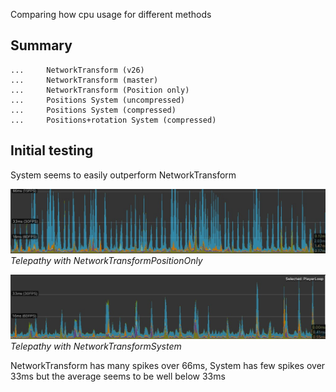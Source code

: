 Comparing how cpu usage for different methods

## Summary
```
...     NetworkTransform (v26)
...     NetworkTransform (master)
...     NetworkTransform (Position only)
...     Positions System (uncompressed)
...     Positions System (compressed)
...     Positions+rotation System (compressed)
```


## Initial testing

System seems to easily outperform NetworkTransform

![Telepathy with NetworkTransformPositionOnly](./TelepathyNetworkTransformPositionOnly.jpg)
*Telepathy with NetworkTransformPositionOnly*

![Telepathy with NetworkTransformSystem](./TelepathyNetworkTransformSystem.jpg)
*Telepathy with NetworkTransformSystem*

NetworkTransform has many spikes over 66ms, System has few spikes over 33ms but the average seems to be well below 33ms